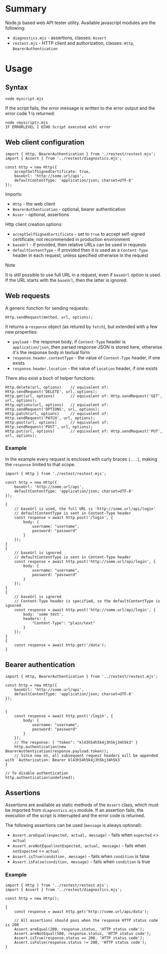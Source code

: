 # Summary

Node.js based web API tester utility. Available javascript modules are the following:
* `diagnostics.mjs` - assertions, classes: `Assert`
* `restest.mjs` - HTTP client and authorization, classes: `Http`, `BearerAuthentication`


# Usage

## Syntax

```
node myscript.mjs
```

If the script fails, the error message is written to the error output and the error code 1 is returned:
```
node <myscript>.mjs
IF ERRORLEVEL 1 ECHO Script executed wiht error
```

## Web client configuration

```
import { Http, BearerAuthentication } from './restest/restest.mjs';
import { Assert } from '../restest/diagnostics.mjs';

const http = new Http({
    acceptSelfSignedCertificate: true,
    baseUrl: 'http://some.url/api',
    defaultContentType: 'application/json; charset=UTF-8'
});
```

Imports:
* `Http` - the web client
* `BearerAuthentication` - optional, bearer authentication
* `Asser` - optional, assertions

Http client creation options:
* `acceptSelfSignedCertificate` - set to `true` to accept self-signed certificate; not recommended in production environment
* `baseUrl` - if provided, then relative URLs can be used in requests
* `defaultContentType` - if provided then it is used as a `Content-Type` header in each request, unless specified otherwise in the request

> [!NOTE]
> It is still possible to use full URL in a request, even if `baseUrl` option is used. If the URL starts with the `baseUrl`, then the latter is ignored.


## Web requests

A generic function for sending requests:
```
Http.sendRequest(method, url, options);
```

It returns a `response` object (as retured by `fetch`), but extended with a few new properties:
* `payload` - the response body; if `Content-Type` header is `application/json`, then parsed response JSON is stored here, otherwise it's the response body in textual form
* `response.header.contentType` - the value of `Content-Type` header, if one exists
* `response.header.location` - the value of `Location` header, if one exists

There also exist a buch of helper functions:
```
Http.delete(url, options)    // equivalent of: Http.sendRequest('DELETE', url, options);
Http.get(url, options)       // equivalent of: Http.sendRequest('GET', url, options);
Http.options(url, options)   // equivalent of: Http.sendRequest('OPTIONS', url, options);
Http.patch(url, options)     // equivalent of: Http.sendRequest('PATCH', url, options);
Http.post(url, options)      // equivalent of: Http.sendRequest('POST', url, options);
Http.put(url, options)       // equivalent of: Http.sendRequest('PUT', url, options);
```

### Example

In the example every request is enclosed with curly braces `{...}`, making the `response` limited to that scope.

```
import { Http } from './restest/restest.mjs';

const http = new Http({
    baseUrl: 'http://some.url/api',
    defaultContentType: 'application/json; charset=UTF-8'
});

{
    // baseUrl is used, the full URL is 'http://some.url/api/login'
    // defaultContentType is sent in Content-Type header
    const response = await http.post('/login', {
        body: {
            username: "username",
            password: "password"
        }
    });
}
{
    // baseUrl is ignored
    // defaultContentType is sent in Content-Type header
    const response = await http.post('http://some.url/api/login', {
        body: {
            username: "username",
            password: "password"
        }
    });
}
{
    // baseUrl is ignored
    // Content-Type header is specified, so the defaultContentType is ignored
    const response = await http.post('http://some.url/api/login', {
        body: 'some text',
        headers: {
            "Content-Type": "plain/text"
        }
    });
}
{
    const response = await http.get('/data');
}
```


## Bearer authentication

```
import { Http, BearerAuthentication } from '../restest/restest.mjs';

const http = new Http({
    baseUrl: 'http://some.url/api',
    defaultContentType: 'application/json; charset=UTF-8'
});


{
    const response = await http.post('/login', {
        body: {
            username: "username",
            password: "password"
        }
    });
    // The response: { "token": "kl43h54h5k4j3h5kj34h5k3" }
    http.authentication(new BearerAuthentication(response.payload.token));
    // Since now on, all subsequent request headers will be appended with `Authorization: Bearer kl43h54h5k4j3h5kj34h5k3`
}

// To disable authentication
http.authentication(undefined);
```


## Assertions

Assertions are available as static methods of the `Assert` class, which must be imported from `diagnostics.mjs` module. If an assertion fails, the execution of the script is interrupted and the error code is returned.

The following assertions can be used (`message` is always optional):
* `Assert.areEqual(expected, actual, message)` - fails when `expected` <> `actual`
* `Assert.areNotEqual(notExpected, actual, message)` - fails when `notExpected` == `actual`
* `Assert.isTrue(condition, message)` - fails when `condition` is false
* `Assert.isFalse(condition, message)` - fails when `condition` is true

### Example

```
import { Http } from '../restest/restest.mjs';
import { Assert } from '../restest/diagnostics.mjs';

const http = new Http();

{
    const response = await http.get('http://some.url/api/data');

    // All assertions should pass when the response HTTP status code is 200
    Assert.areEqual(200, response.status, 'HTTP status code');
    Assert.areNotEqual(500, response.status, 'HTTP status code');
    Assert.isTrue(response.status == 200, 'HTTP status code');
    Assert.isFalse(response.status != 200, 'HTTP status code');
}
```